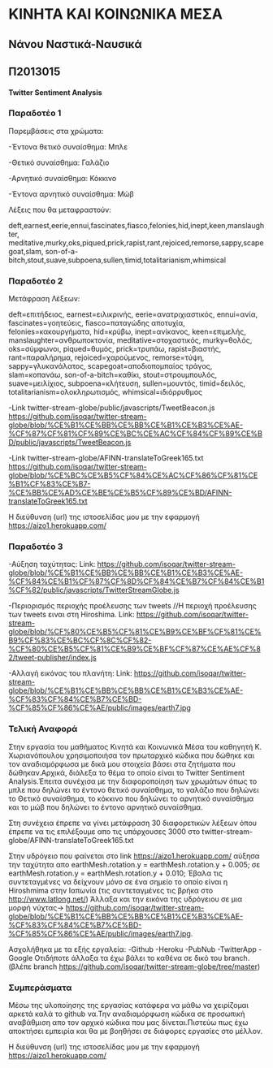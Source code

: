 # ΚΙΝΗΤΑ ΚΑΙ ΚΟΙΝΩΝΙΚΑ ΜΕΣΑ


## Νάνου Ναστικά-Ναυσικά
## Π2013015
#### Twitter Sentiment Analysis


### Παραδοτέο 1


Παρεμβάσεις στα χρώματα:

-Έντονα θετικό συναίσθημα: Μπλε

-Θετικό συναίσθημα: Γαλάζιο

-Αρνητικό συναίσθημα: Κόκκινο

-Έντονα αρνητικό συναίσθημα: Μώβ

Λέξεις που θα μεταφραστούν: 

 deft,earnest,eerie,ennui,fascinates,fiasco,felonies,hid,inept,keen,manslaughter,
 meditative,murky,oks,piqued,prick,rapist,rant,rejoiced,remorse,sappy,scapegoat,slam,
 son-of-a-bitch,stout,suave,subpoena,sullen,timid,totalitarianism,whimsical


### Παραδοτέο 2

Μετάφραση Λέξεων:

deft=επιτήδειος, 
earnest=ειλικρινής, 
eerie=ανατριχιαστικός, 
ennui=ανία, 
fascinates=γοητεύεις, 
fiasco=παταγώδης αποτυχία, 
felonies=κακουργήματα, 
hid=κρύβω, 
inept=ανίκανος, 
keen=επιμελής, 
manslaughter=ανθρωποκτονία, 
meditative=στοχαστικός, 
murky=θολός, 
oks=σύμφωνοι, 
piqued=θυμός, 
prick=τρυπάω, 
rapist=βιαστής, 
rant=παραλήρημα, 
rejoiced=χαρούμενος, 
remorse=τύψη, 
sappy=γλυκανάλατος, 
scapegoat=αποδιοπομπαίος τράγος, 
slam=κοπανάω, 
son-of-a-bitch=καθίκι, 
stout=στρουμπουλός, 
suave=μειλίχιος, 
subpoena=κλήτευση, 
sullen=μουντός, 
timid=δειλός, 
totalitarianism=ολοκληρωτισμός, 
whimsical=ιδιόρρυθμος

-Link twitter-stream-globe/public/javascripts/TweetBeacon.js 
https://github.com/isoqar/twitter-stream-globe/blob/%CE%B1%CE%BB%CE%BB%CE%B1%CE%B3%CE%AE-%CF%87%CF%81%CF%89%CE%BC%CE%AC%CF%84%CF%89%CE%BD/public/javascripts/TweetBeacon.js

-Link twitter-stream-globe/AFINN-translateToGreek165.txt 
https://github.com/isoqar/twitter-stream-globe/blob/%CE%BC%CE%B5%CF%84%CE%AC%CF%86%CF%81%CE%B1%CF%83%CE%B7-%CE%BB%CE%AD%CE%BE%CE%B5%CF%89%CE%BD/AFINN-translateToGreek165.txt

Η διεύθυνση (url) της ιστοσελίδας μου με την εφαρμογή https://aizo1.herokuapp.com/



### Παραδοτέο 3

-Αύξηση ταχύτητας: 
Link: https://github.com/isoqar/twitter-stream-globe/blob/%CE%B1%CE%BB%CE%BB%CE%B1%CE%B3%CE%AE-%CF%84%CE%B1%CF%87%CF%8D%CF%84%CE%B7%CF%84%CE%B1%CF%82/public/javascripts/TwitterStreamGlobe.js

-Περιορισμός περιοχής προέλευσης των tweets //Η περιοχή προέλευσης των tweets ειναι στη Hiroshima. 
Link: https://github.com/isoqar/twitter-stream-globe/blob/%CF%80%CE%B5%CF%81%CE%B9%CE%BF%CF%81%CE%B9%CF%83%CE%BC%CF%8C%CF%82-%CF%80%CE%B5%CF%81%CE%B9%CE%BF%CF%87%CE%AE%CF%82/tweet-publisher/index.js

-Αλλαγή εικόνας του πλανήτη: 
Link: https://github.com/isoqar/twitter-stream-globe/blob/%CE%B1%CE%BB%CE%BB%CE%B1%CE%B3%CE%AE-%CF%83%CF%84%CE%B7%CE%BD-%CF%85%CF%86%CE%AE/public/images/earth7.jpg




### Τελική Αναφορά

Στην εργασία του μαθήματος Κινητά και Κοινωνικά Μέσα του καθηγητή Κ. Χωριανόπουλου χρησιμοποιήσα τον πρωταρχικό κώδικα που δώθηκε και τον αναδιαμόρφωσα με δικά μου στοιχεία βάσει στα ζητήματα που δώθηκαν.Αρχικά, διάλεξα το θέμα το οποίο είναι το
Twitter Sentiment Analysis.Έπειτα συνέχισα με την διαφοροποίηση των χρωμάτων όπως το μπλε που δηλώνει το έντονο θετικό συναίσθημα, το γαλάζιο που δηλώνει το Θετικό συναίσθημα, το κόκκινο που δηλώνει το αρνητικό συναίσθημα και το μώβ που δηλώνει το έντονο αρνητικό συναίσθημα.

Στη συνέχεια έπρεπε να γίνει μετάφραση 30 διαφορετικών λέξεων όπου έπρεπε να τις επιλέξουμε απο τις υπάρχουσες 3000 στο
twitter-stream-globe/AFINN-translateToGreek165.txt

Στην υδρόγειο που φαίνεται στο link https://aizo1.herokuapp.com/ αύξησα την ταχύτητα απο earthMesh.rotation.y = earthMesh.rotation.y + 0.005; σε earthMesh.rotation.y = earthMesh.rotation.y + 0.010;
Έβαλα τις συντεταγμένες να δείχνουν μόνο σε ένα σημείο το οποίο είναι η Hiroshmima στην Ιαπωνία (τις συντεταγμένες τις
βρήκα στο http://www.latlong.net/)
Άλλαξα και την εικόνα της υδρόγειου σε μια μορφή νύχτας-> https://github.com/isoqar/twitter-stream-globe/blob/%CE%B1%CE%BB%CE%BB%CE%B1%CE%B3%CE%AE-%CF%83%CF%84%CE%B7%CE%BD-%CF%85%CF%86%CE%AE/public/images/earth7.jpg.

Ασχολήθηκα με τα εξής εργαλεία:
-Github
-Heroku
-PubNub
-TwitterApp
-Google
Οτιδήποτε άλλαξα τα έχω βάλει το καθένα σε δικό του branch.(βλέπε branch https://github.com/isoqar/twitter-stream-globe/tree/master)



### Συμπεράσματα

Μέσω της υλοποίησης της εργασίας κατάφερα να μάθω να χειρίζομαι αρκετά καλά το github να.Την αναδιαμόρφωση κώδικα σε
προσωπική αναβάθμιση απο τον αρχικό κώδικα που μας δίνεται.Πιστεύω πως έχω αποκτήσει εμπειρία και θα με βοηθήσει σε διάφορες εργασίες στο μέλλον.

Η διεύθυνση (url) της ιστοσελίδας μου με την εφαρμογή https://aizo1.herokuapp.com/


